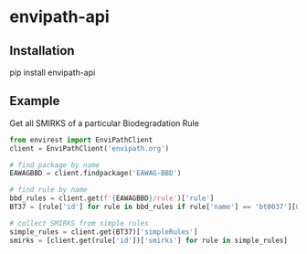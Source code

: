# envipath-api
## Installation
pip install envipath-api
## Example
Get all SMIRKS of a particular Biodegradation Rule
```python
from envirest import EnviPathClient
client = EnviPathClient('envipath.org')

# find package by name
EAWAGBBD = client.findpackage('EAWAG-BBD')

# find rule by name
bbd_rules = client.get(f'{EAWAGBBD}/rule')['rule']
BT37 = [rule['id'] for rule in bbd_rules if rule['name'] == 'bt0037'][0]

# collect SMIRKS from simple rules
simple_rules = client.get(BT37)['simpleRules']
smirks = [client.get(rule['id'])['smirks'] for rule in simple_rules]
```

